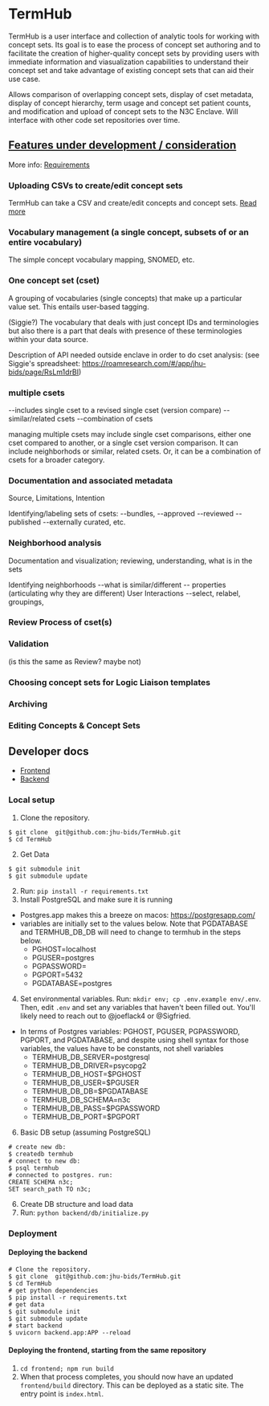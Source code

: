 # TermHub

TermHub is a user interface and collection of analytic tools for working with concept sets. Its goal is to ease the process of concept set authoring and to facilitate the creation of higher-quality concept sets by providing users with immediate information and viasualization capabilities to understand their concept set and take advantage of existing concept sets that can aid their use case.

Allows comparison of overlapping concept sets, display of cset metadata, display of concept hierarchy, term usage and concept set patient counts, and modification and upload of concept sets to the N3C Enclave. Will interface with other code set repositories over time.


## [Features under development / consideration](https://docs.google.com/spreadsheets/d/19_eBv0MIBWPcXMTw3JJdcfPoEFhns93F-TKdODW27B8/edit#gid=0)
More info: [Requirements](https://github.com/jhu-bids/TermHub/issues/72)

### Uploading CSVs to create/edit concept sets
TermHub can take a CSV and create/edit concepts and concept sets. [Read more](./enclave_wrangler/README.md)

### Vocabulary management (a single concept, subsets of or an entire vocabulary)
The simple concept vocabulary mapping, SNOMED, etc.

### One concept set (cset)
A grouping of vocabularies (single concepts) that make up a particular value set. This entails user-based tagging. 

(Siggie?) The vocabulary that deals with just concept IDs and terminologies but also there is a part that deals with presence of these terminologies within your data source. 

Description of API needed outside enclave in order to do cset analysis:
(see Siggie's spreadsheet: https://roamresearch.com/#/app/jhu-bids/page/RsLm1drBI)

### multiple csets
--includes single cset to a revised single cset (version compare)
--similar/related csets
--combination of csets

managing multiple csets may include single cset comparisons, either one cset compared to another, or a single cset version comparison. It can include neighborhods or similar, related csets. Or, it can be a combination of csets for a broader category.

### Documentation and associated metadata
Source, Limitations, Intention

Identifying/labeling sets of csets: 
--bundles, 
--approved
--reviewed 
--published 
--externally curated, etc.

### Neighborhood analysis
Documentation and visualization;
reviewing, understanding, what is in the sets

Identifying neighborhoods
--what is similar/different
-- properties (articulating why they are different)
User Interactions
--select, relabel, groupings, 

### Review Process of cset(s)

### Validation
(is this the same as Review? maybe not)

### Choosing concept sets for Logic Liaison templates

### Archiving

### Editing Concepts & Concept Sets

## Developer docs
- [Frontend](./frontend/README.md)  
- [Backend](./backend/README.md)

### Local setup
1. Clone the repository.
```shell
$ git clone  git@github.com:jhu-bids/TermHub.git
$ cd TermHub
```
2. Get Data
```shell
$ git submodule init
$ git submodule update
```
2. Run: `pip install -r requirements.txt`
3. Install PostgreSQL and make sure it is running
  - Postgres.app makes this a breeze on macos: https://postgresapp.com/ 
  - variables are initially set to the values below. Note that  PGDATABASE and TERMHUB_DB_DB will need to change to termhub in the steps below.
    - PGHOST=localhost
    - PGUSER=postgres
    - PGPASSWORD=
    - PGPORT=5432
    - PGDATABASE=postgres
4. Set environmental variables. Run: `mkdir env; cp .env.example env/.env`. Then, edit `.env` and set any variables that haven't been filled out. You'll likely need to reach out to @joeflack4 or @Sigfried.
  - In terms of Postgres variables: PGHOST, PGUSER, PGPASSWORD, PGPORT, and PGDATABASE, and despite using shell syntax for those variables, the values have to be constants, not shell variables
    - TERMHUB_DB_SERVER=postgresql
    - TERMHUB_DB_DRIVER=psycopg2
    - TERMHUB_DB_HOST=$PGHOST
    - TERMHUB_DB_USER=$PGUSER
    - TERMHUB_DB_DB=$PGDATABASE
    - TERMHUB_DB_SCHEMA=n3c
    - TERMHUB_DB_PASS=$PGPASSWORD
    - TERMHUB_DB_PORT=$PGPORT
6. Basic DB setup (assuming PostgreSQL)
```shell
# create new db:
$ createdb termhub
# connect to new db:
$ psql termhub
# connected to postgres. run:
CREATE SCHEMA n3c;
SET search_path TO n3c;
```
6. Create DB structure and load data
7. Run: `python backend/db/initialize.py`

### Deployment
#### Deploying the backend
```shell
# Clone the repository.
$ git clone  git@github.com:jhu-bids/TermHub.git
$ cd TermHub
# get python dependencies
$ pip install -r requirements.txt
# get data
$ git submodule init
$ git submodule update
# start backend
$ uvicorn backend.app:APP --reload
```

#### Deploying the frontend, starting from the same repository
1. `cd frontend; npm run build`
2. When that process completes, you should now have an updated `frontend/build` directory. This can be deployed as a static site. The entry point is `index.html`.

